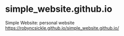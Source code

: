 # simple_website.github.io
Simple Website: personal website 
https://robyncsickle.github.io/simple_website.github.io/
